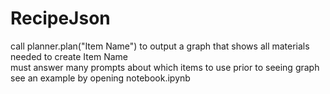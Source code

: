 # RecipeJson

call planner.plan("Item Name") to output a graph that shows all materials needed to create Item Name  
must answer many prompts about which items to use prior to seeing graph  
see an example by opening notebook.ipynb
